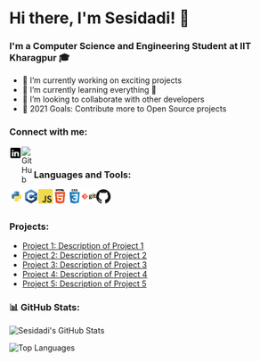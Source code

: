 
# Hi there, I'm Sesidadi! 👋
### I'm a Computer Science and Engineering Student at IIT Kharagpur 🎓

- 🔭 I’m currently working on exciting projects
- 🌱 I’m currently learning everything 🤣
- 👯 I’m looking to collaborate with other developers
- 🥅 2021 Goals: Contribute more to Open Source projects

### Connect with me:

[<img align="left" alt="LinkedIn" width="22px" src="https://raw.githubusercontent.com/simple-icons/simple-icons/develop/icons/linkedin.svg" />](https://www.linkedin.com/in/sesidadi)
[<img align="left" alt="GitHub" width="22px" src="https://raw.githubusercontent.com/simple-icons/simple-icons/develop/icons/github.svg" />](https://github.com/sesiii)
<br />

### Languages and Tools:

[<img align="left" alt="Python" width="26px" src="https://raw.githubusercontent.com/github/explore/master/topics/python/python.png" />](https://www.python.org/)
[<img align="left" alt="C++" width="26px" src="https://raw.githubusercontent.com/github/explore/master/topics/cpp/cpp.png" />](https://isocpp.org/)
[<img align="left" alt="JavaScript" width="26px" src="https://raw.githubusercontent.com/github/explore/master/topics/javascript/javascript.png" />](https://developer.mozilla.org/en-US/docs/Web/JavaScript)
[<img align="left" alt="HTML5" width="26px" src="https://raw.githubusercontent.com/github/explore/master/topics/html/html.png" />](https://developer.mozilla.org/en-US/docs/Web/HTML)
[<img align="left" alt="CSS3" width="26px" src="https://raw.githubusercontent.com/github/explore/master/topics/css/css.png" />](https://developer.mozilla.org/en-US/docs/Web/CSS)
[<img align="left" alt="Git" width="26px" src="https://raw.githubusercontent.com/github/explore/master/topics/git/git.png" />](https://git-scm.com/)
[<img align="left" alt="GitHub" width="26px" src="https://raw.githubusercontent.com/github/explore/master/topics/github/github.png" />](https://github.com/)
<br />
<br />

### Projects:

- [Project 1: Description of Project 1](#)
- [Project 2: Description of Project 2](#)
- [Project 3: Description of Project 3](#)
- [Project 4: Description of Project 4](#)
- [Project 5: Description of Project 5](#)
  
### 📊 GitHub Stats:

![Sesidadi's GitHub Stats](https://github-readme-stats.vercel.app/api?username=sesiii&show_icons=true&hide_border=true&theme=dark)

![Top Languages](https://github-readme-stats.vercel.app/api/top-langs/?username=sesiii&layout=compact&hide_border=true&theme=dark)

